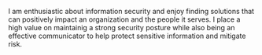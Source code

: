 

I am enthusiastic about information security and enjoy finding solutions that can positively impact an organization and the people it serves. I place a high value on maintainig a strong security posture while also being an effective communicator to help protect sensitive information and mitigate risk. 
